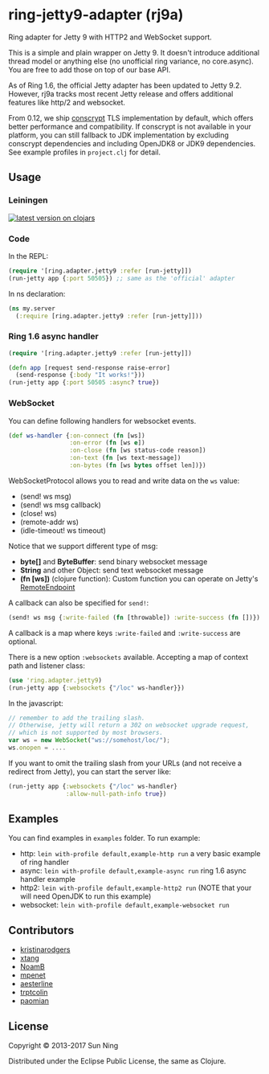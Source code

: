 # ring-jetty9-adapter (rj9a)

Ring adapter for Jetty 9 with HTTP2 and WebSocket support.

This is a simple and plain wrapper on Jetty 9. It doesn't introduce
additional thread model or anything else (no unofficial ring variance,
no core.async). You are free to add those on top of our base API.

As of Ring 1.6, the official Jetty adapter has been updated to Jetty
9.2. However, rj9a tracks most recent Jetty release and offers
additional features like http/2 and websocket.

From 0.12, we ship [conscrypt](https://conscrypt.org) TLS
implementation by default, which offers better performance and
compatibility. If conscrypt is not available in your platform, you can
still fallback to JDK implementation by excluding conscrypt
dependencies and including OpenJDK8 or JDK9 dependencies. See example
profiles in `project.clj` for detail.

## Usage

### Leiningen

[![latest version on clojars](http://clojars.org/info.sunng/ring-jetty9-adapter/latest-version.svg)](https://clojars.org/info.sunng/ring-jetty9-adapter)

### Code

In the REPL:

```clojure
(require '[ring.adapter.jetty9 :refer [run-jetty]])
(run-jetty app {:port 50505}) ;; same as the 'official' adapter
```

In ns declaration:

```clojure
(ns my.server
  (:require [ring.adapter.jetty9 :refer [run-jetty]]))
```

### Ring 1.6 async handler

```clojure
(require '[ring.adapter.jetty9 :refer [run-jetty]])

(defn app [request send-response raise-error]
  (send-response {:body "It works!"}))
(run-jetty app {:port 50505 :async? true})
```

### WebSocket

You can define following handlers for websocket events.

```clojure
(def ws-handler {:on-connect (fn [ws])
                 :on-error (fn [ws e])
                 :on-close (fn [ws status-code reason])
                 :on-text (fn [ws text-message])
                 :on-bytes (fn [ws bytes offset len])})
```

WebSocketProtocol allows you to read and write data on the `ws` value:

* (send! ws msg)
* (send! ws msg callback)
* (close! ws)
* (remote-addr ws)
* (idle-timeout! ws timeout)

Notice that we support different type of msg:

* **byte[]** and **ByteBuffer**: send binary websocket message
* **String** and other Object: send text websocket message
* **(fn [ws])** (clojure function): Custom function you can operate on
  Jetty's [RemoteEndpoint](http://download.eclipse.org/jetty/stable-9/apidocs/org/eclipse/jetty/websocket/api/RemoteEndpoint.html)

A callback can also be specified for `send!`:

```clojure
(send! ws msg {:write-failed (fn [throwable]) :write-success (fn [])})
```

 A callback is a map where keys `:write-failed` and `:write-success` are optional.

There is a new option `:websockets` available. Accepting a map of context path and listener class:
```clojure
(use 'ring.adapter.jetty9)
(run-jetty app {:websockets {"/loc" ws-handler}})
```

In the javascript:
```javascript
// remember to add the trailing slash.
// Otherwise, jetty will return a 302 on websocket upgrade request,
// which is not supported by most browsers.
var ws = new WebSocket("ws://somehost/loc/");
ws.onopen = ....
```

If you want to omit the trailing slash from your URLs (and not receive a redirect from Jetty), you can start the server like:
```clojure
(run-jetty app {:websockets {"/loc" ws-handler}
                :allow-null-path-info true})
```

## Examples

You can find examples in `examples` folder. To run example:

* http: `lein with-profile default,example-http run` a very basic
  example of ring handler
* async: `lein with-profile default,example-async run` ring 1.6 async
  handler example
* http2: `lein with-profile default,example-http2 run` (NOTE that your
  will need OpenJDK to run this example)
* websocket: `lein with-profile default,example-websocket run`

## Contributors

* [kristinarodgers](https://github.com/kristinarodgers)
* [xtang](https://github.com/xtang)
* [NoamB](https://github.com/NoamB)
* [mpenet](https://github.com/mpenet)
* [aesterline](https://github.com/aesterline)
* [trptcolin](https://github.com/trptcolin)
* [paomian](https://github.com/paomian)

## License

Copyright © 2013-2017 Sun Ning

Distributed under the Eclipse Public License, the same as Clojure.
